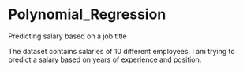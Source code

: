# Polynomial_Regression
Predicting salary based on a job title 


The dataset contains salaries of 10 different employees. 
I am trying to predict a salary based on years of experience and position.

